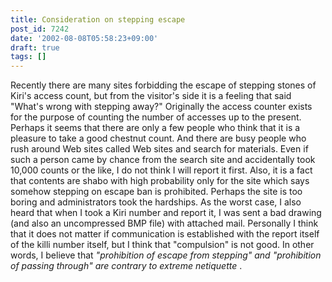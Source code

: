 ```yaml
---
title: Consideration on stepping escape
post_id: 7242
date: '2002-08-08T05:58:23+09:00'
draft: true
tags: []
---
```


Recently there are many sites forbidding the escape of stepping stones of Kiri's access count, but from the visitor's side it is a feeling that said "What's wrong with stepping away?" Originally the access counter exists for the purpose of counting the number of accesses up to the present. Perhaps it seems that there are only a few people who think that it is a pleasure to take a good chestnut count. And there are busy people who rush around Web sites called Web sites and search for materials. Even if such a person came by chance from the search site and accidentally took 10,000 counts or the like, I do not think I will report it first. Also, it is a fact that contents are shabo with high probability only for the site which says somehow stepping on escape ban is prohibited. Perhaps the site is too boring and administrators took the hardships. As the worst case, I also heard that when I took a Kiri number and report it, I was sent a bad drawing (and also an uncompressed BMP file) with attached mail. Personally I think that it does not matter if communication is established with the report itself of the killi number itself, but I think that "compulsion" is not good. In other words, I believe that _"prohibition of escape from stepping" and "prohibition of passing through" are contrary to extreme netiquette_ .
